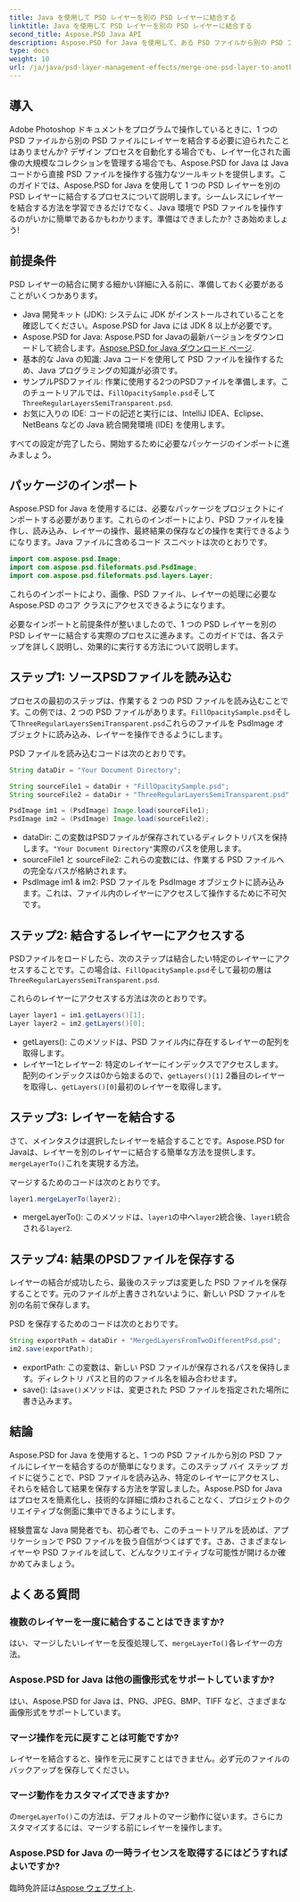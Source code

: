 ```yaml
---
title: Java を使用して PSD レイヤーを別の PSD レイヤーに結合する
linktitle: Java を使用して PSD レイヤーを別の PSD レイヤーに結合する
second_title: Aspose.PSD Java API
description: Aspose.PSD for Java を使用して、ある PSD ファイルから別の PSD ファイルにレイヤーを結合する方法を、ステップバイステップのチュートリアルで学習します。デザイン プロセスを自動化するのに最適です。
type: docs
weight: 10
url: /ja/java/psd-layer-management-effects/merge-one-psd-layer-to-another/
---
```

## 導入

Adobe Photoshop ドキュメントをプログラムで操作しているときに、1 つの PSD ファイルから別の PSD ファイルにレイヤーを結合する必要に迫られたことはありませんか? デザイン プロセスを自動化する場合でも、レイヤー化された画像の大規模なコレクションを管理する場合でも、Aspose.PSD for Java は Java コードから直接 PSD ファイルを操作する強力なツールキットを提供します。このガイドでは、Aspose.PSD for Java を使用して 1 つの PSD レイヤーを別の PSD レイヤーに結合するプロセスについて説明します。シームレスにレイヤーを結合する方法を学習できるだけでなく、Java 環境で PSD ファイルを操作するのがいかに簡単であるかもわかります。準備はできましたか? さあ始めましょう!

## 前提条件

PSD レイヤーの結合に関する細かい詳細に入る前に、準備しておく必要があることがいくつかあります。

- Java 開発キット (JDK): システムに JDK がインストールされていることを確認してください。Aspose.PSD for Java には JDK 8 以上が必要です。
-  Aspose.PSD for Java: Aspose.PSD for Javaの最新バージョンをダウンロードして統合します。[Aspose.PSD for Java ダウンロード ページ](https://releases.aspose.com/psd/java/).
- 基本的な Java の知識: Java コードを使用して PSD ファイルを操作するため、Java プログラミングの知識が必須です。
- サンプルPSDファイル: 作業に使用する2つのPSDファイルを準備します。このチュートリアルでは、`FillOpacitySample.psd`そして`ThreeRegularLayersSemiTransparent.psd`.
- お気に入りの IDE: コードの記述と実行には、IntelliJ IDEA、Eclipse、NetBeans などの Java 統合開発環境 (IDE) を使用します。

すべての設定が完了したら、開始するために必要なパッケージのインポートに進みましょう。

## パッケージのインポート

Aspose.PSD for Java を使用するには、必要なパッケージをプロジェクトにインポートする必要があります。これらのインポートにより、PSD ファイルを操作し、読み込み、レイヤーの操作、最終結果の保存などの操作を実行できるようになります。Java ファイルに含めるコード スニペットは次のとおりです。

```java
import com.aspose.psd.Image;
import com.aspose.psd.fileformats.psd.PsdImage;
import com.aspose.psd.fileformats.psd.layers.Layer;
```

これらのインポートにより、画像、PSD ファイル、レイヤーの処理に必要な Aspose.PSD のコア クラスにアクセスできるようになります。

必要なインポートと前提条件が整いましたので、1 つの PSD レイヤーを別の PSD レイヤーに結合する実際のプロセスに進みます。このガイドでは、各ステップを詳しく説明し、効果的に実行する方法について説明します。

## ステップ1: ソースPSDファイルを読み込む

プロセスの最初のステップは、作業する 2 つの PSD ファイルを読み込むことです。この例では、2 つの PSD ファイルがあります。`FillOpacitySample.psd`そして`ThreeRegularLayersSemiTransparent.psd`これらのファイルを PsdImage オブジェクトに読み込み、レイヤーを操作できるようにします。

PSD ファイルを読み込むコードは次のとおりです。

```java
String dataDir = "Your Document Directory";

String sourceFile1 = dataDir + "FillOpacitySample.psd";
String sourceFile2 = dataDir + "ThreeRegularLayersSemiTransparent.psd";

PsdImage im1 = (PsdImage) Image.load(sourceFile1);
PsdImage im2 = (PsdImage) Image.load(sourceFile2);
```

- dataDir: この変数はPSDファイルが保存されているディレクトリパスを保持します。`"Your Document Directory"`実際のパスを使用します。
- sourceFile1 と sourceFile2: これらの変数には、作業する PSD ファイルへの完全なパスが格納されます。
- PsdImage im1 & im2: PSD ファイルを PsdImage オブジェクトに読み込みます。これは、ファイル内のレイヤーにアクセスして操作するために不可欠です。

## ステップ2: 結合するレイヤーにアクセスする

PSDファイルをロードしたら、次のステップは結合したい特定のレイヤーにアクセスすることです。この場合は、`FillOpacitySample.psd`そして最初の層は`ThreeRegularLayersSemiTransparent.psd`.

これらのレイヤーにアクセスする方法は次のとおりです。

```java
Layer layer1 = im1.getLayers()[1];
Layer layer2 = im2.getLayers()[0];
```

- getLayers(): このメソッドは、PSD ファイル内に存在するレイヤーの配列を取得します。
- レイヤー1とレイヤー2: 特定のレイヤーにインデックスでアクセスします。配列のインデックスは0から始まるので、`getLayers()[1]` 2番目のレイヤーを取得し、`getLayers()[0]`最初のレイヤーを取得します。

## ステップ3: レイヤーを結合する

さて、メインタスクは選択したレイヤーを結合することです。Aspose.PSD for Javaは、レイヤーを別のレイヤーに結合する簡単な方法を提供します。`mergeLayerTo()`これを実現する方法。

マージするためのコードは次のとおりです。

```java
layer1.mergeLayerTo(layer2);
```

-  mergeLayerTo(): このメソッドは、`layer1`の中へ`layer2`統合後、`layer1`統合される`layer2`.

## ステップ4: 結果のPSDファイルを保存する

レイヤーの結合が成功したら、最後のステップは変更した PSD ファイルを保存することです。元のファイルが上書きされないように、新しい PSD ファイルを別の名前で保存します。

PSD を保存するためのコードは次のとおりです。

```java
String exportPath = dataDir + "MergedLayersFromTwoDifferentPsd.psd";
im2.save(exportPath);
```

- exportPath: この変数は、新しい PSD ファイルが保存されるパスを保持します。ディレクトリ パスと目的のファイル名を組み合わせます。
-  save(): は`save()`メソッドは、変更された PSD ファイルを指定された場所に書き込みます。

## 結論

Aspose.PSD for Java を使用すると、1 つの PSD ファイルから別の PSD ファイルにレイヤーを結合するのが簡単になります。このステップ バイ ステップ ガイドに従うことで、PSD ファイルを読み込み、特定のレイヤーにアクセスし、それらを結合して結果を保存する方法を学習しました。Aspose.PSD for Java はプロセスを簡素化し、技術的な詳細に煩わされることなく、プロジェクトのクリエイティブな側面に集中できるようにします。

経験豊富な Java 開発者でも、初心者でも、このチュートリアルを読めば、アプリケーションで PSD ファイルを扱う自信がつくはずです。さあ、さまざまなレイヤーや PSD ファイルを試して、どんなクリエイティブな可能性が開けるか確かめてみましょう。

## よくある質問

### 複数のレイヤーを一度に結合することはできますか?
はい、マージしたいレイヤーを反復処理して、`mergeLayerTo()`各レイヤーの方法。

### Aspose.PSD for Java は他の画像形式をサポートしていますか?
はい、Aspose.PSD for Java は、PNG、JPEG、BMP、TIFF など、さまざまな画像形式をサポートしています。

### マージ操作を元に戻すことは可能ですか?
レイヤーを結合すると、操作を元に戻すことはできません。必ず元のファイルのバックアップを保存してください。

### マージ動作をカスタマイズできますか?
の`mergeLayerTo()`この方法は、デフォルトのマージ動作に従います。さらにカスタマイズするには、マージする前にレイヤーを操作します。

### Aspose.PSD for Java の一時ライセンスを取得するにはどうすればよいですか?
臨時免許証は[Aspose ウェブサイト](https://purchase.aspose.com/temporary-license/).